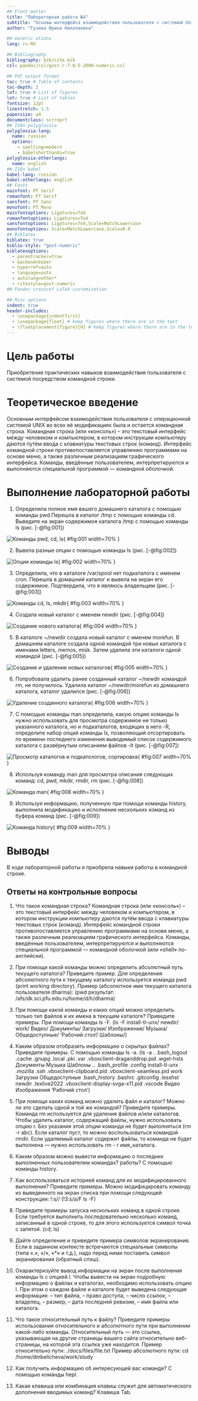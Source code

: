 ```yaml
---
## Front matter
title: "Лабораторная работа №4"
subtitle: "Основы интерфейса взаимодействия пользователя с системой Unix на уровне командной строки"
author: "Гузева Ирина Николаевна"

## Generic otions
lang: ru-RU

## Bibliography
bibliography: bib/cite.bib
csl: pandoc/csl/gost-r-7-0-5-2008-numeric.csl

## Pdf output format
toc: true # Table of contents
toc-depth: 2
lof: true # List of figures
lot: true # List of tables
fontsize: 12pt
linestretch: 1.5
papersize: a4
documentclass: scrreprt
## I18n polyglossia
polyglossia-lang:
  name: russian
  options:
	- spelling=modern
	- babelshorthands=true
polyglossia-otherlangs:
  name: english
## I18n babel
babel-lang: russian
babel-otherlangs: english
## Fonts
mainfont: PT Serif
romanfont: PT Serif
sansfont: PT Sans
monofont: PT Mono
mainfontoptions: Ligatures=TeX
romanfontoptions: Ligatures=TeX
sansfontoptions: Ligatures=TeX,Scale=MatchLowercase
monofontoptions: Scale=MatchLowercase,Scale=0.9
## Biblatex
biblatex: true
biblio-style: "gost-numeric"
biblatexoptions:
  - parentracker=true
  - backend=biber
  - hyperref=auto
  - language=auto
  - autolang=other*
  - citestyle=gost-numeric
## Pandoc-crossref LaTeX customization

## Misc options
indent: true
header-includes:
  - \usepackage{indentfirst}
  - \usepackage{float} # keep figures where there are in the text
  - \floatplacement{figure}{H} # keep figures where there are in the text
---
```


# Цель работы

Приобретение практических навыков взаимодействия пользователя с системой посредством командной строки.

# Теоретическое введение

Основным интерфейсом взаимодействия пользователя с операционной системой UNIX во всех её модификациях была и остается командная строка. Командная строка (или «консоль») – это текстовый интерфейс между человеком и компьютером, в котором инструкции компьютеру даются путём ввода с клавиатуры текстовых строк (команд). Интерфейс командной строки противопоставляется управлению программами на основе меню, а также различным реализациям графического интерфейса. Команды, введённые пользователем, интерпретируются и выполняются специальной программой — командной оболочкой.

# Выполнение лабораторной работы

1) Определила полное имя вашего домашнего каталога с помощью команды pwd.Перешла в каталог /tmp с помощью команды cd. Выведите на экран содержимое каталога /tmp с помощью команды ls (рис. [-@fig:001])

![Команды pwd, cd, ls](image/1.png){ #fig:001 width=70% }

2) Вывела разные опции с помощью команды ls (рис. [-@fig:002])

![Опции команды ls](image/2.png){ #fig:002 width=70% }

3) Определила, что в каталоге /var/spool нет подкаталога с именем cron. Перешла в домашний каталог и вывела на экран его содержимое. Подтвердила, что я являюсь владельцем (рис. [-@fig:003])

![Команды cd, ls, mkdir](image/3.png){ #fig:003 width=70% }

4) Создала новый каталог с именем newdir (рис. [-@fig:004])

![Cоздание нового каталога](image/4.png){ #fig:004 width=70% }

5) В каталоге ~/newdir создала новый каталог с именем morefun. В домашнем каталоге создала одной командой три новых каталога с именами
letters, memos, misk. Затем удалила эти каталоги одной командой (рис. [-@fig:005])

![Создание и удаление новых каталогов](image/5.png){ #fig:005 width=70% }

6) Попробовала удалить ранее созданный каталог ~/newdir командой rm, не получилось. Удалила каталог ~/newdir/morefun из домашнего каталога, каталог удалился (рис. [-@fig:006])

![Удалeние созданного каталога](image/6.png){ #fig:006 width=70% }

7) С помощью команды man определила, какую опцию команды ls нужно использовать для просмотра содержимое не только указанного каталога, но и подкаталогов,
входящих в него -R, определите набор опций команды ls, позволяющий отсортировать по времени последнего изменения выводимый список содержимого каталога
с развёрнутым описанием файлов -lt (рис. [-@fig:007])

![Просмотр каталогов и подкатологов, сортировка](image/7.png){ #fig:007 width=70% }

8) Используя команду man для просмотра описания следующих команд: cd, pwd, mkdir,
rmdir, rm (рис. [-@fig:008])

![Команда man](image/8.png){ #fig:008 width=70% }

9) Используя информацию, полученную при помощи команды history, выполнила модификацию и исполнение нескольких команд из буфера команд (рис. [-@fig:009])

![Команда history](image/9.png){ #fig:009 width=70% }



# Выводы
В ходе лабораторной работы я приобрела навыки работы в командной строке.


## Ответы на контрольные вопросы

1.	Что такое командная строка? Командная строка (или «консоль») – это текстовый интерфейс между человеком и компьютером, в котором инструкции компьютеру даются путём ввода с клавиатуры текстовых строк (команд). Интерфейс командной строки противопоставляется управлению программами на основе меню, а также различным реализациям графического интерфейса. Команды, введённые пользователем, интерпретируются и выполняются специальной программой — командной оболочкой (или «shell» по-английски).

2.	При помощи какой команды можно определить абсолютный путь текущего каталога? Приведите пример. Для определения абсолютного пути к текущему каталогу используется команда pwd (print working directory). Пример (абсолютное имя текущего каталога пользователя dharma): (pwd результат: /afs/dk.sci.pfu.edu.ru/home/d/h/dharma)

3.	При помощи какой команды и каких опций можно определить только тип файлов и их имена в текущем каталоге? Приведите примеры. При помощи команды ls -F. (ls -F install-tl-unx/ newdir/ work/ Видео/ Документы/ Загрузки/ Изображения/ Музыка/ Общедоступные/ ‘Рабочий стол’/ Шаблоны/)

4.	Каким образом отобразить информацию о скрытых файлах? Приведите примеры. С помощью команды ls -a. (ls -a . .bash_logout .cache .gnupg .local .pki .var .vboxclient-draganddrop.pid .wget-hsts Документы Музыка Шаблоны .. .bash_profile .config install-tl-unx .mozilla .ssh .vboxclient-clipboard.pid .vboxclient-seamless.pid work Загрузки Общедоступные .bash_history .bashrc .gitconfig .lesshst newdir .texlive2022 .vboxclient-display-svga-x11.pid .vscode Видео Изображения ‘Рабочий стол’)

5.	При помощи каких команд можно удалить файл и каталог? Можно ли это сделать одной и той же командой? Приведите примеры. Команда rm используется для удаления файлов и/или каталогов. Чтобы удалить каталог, содержащий файлы, нужно использовать опцию r. Без указания этой опции команда не будет выполняться (rm -r abc). Если каталог пуст, то можно воспользоваться командой rmdir. Если удаляемый каталог содержит файлы, то команда не будет выполнена — нужно использовать rm - r имя_каталога.

6.	Каким образом можно вывести информацию о последних выполненных пользователем командах? работы? С помощью команды history.

7.	Как воспользоваться историей команд для их модифицированного выполнения? Приведите примеры. Можно модифицировать команду из выведенного на экран списка при помощи следующей конструкции: !:s// (!3:s/a/F ls -F)

8.	Приведите примеры запуска нескольких команд в одной строке. Если требуется выполнить последовательно несколько команд, записанный в одной строке, то для этого используется символ точка с запятой. (cd; ls)

9.	Дайте определение и приведите примера символов экранирования. Если в заданном контексте встречаются специальные символы (типа «.», «/», «*» и т.д.), надо перед ними поставить символ экранирования  (обратный слэш).

10.	Охарактеризуйте вывод информации на экран после выполнения команды ls с опцией
l.	Чтобы вывести на экран подробную информацию о файлах и каталогах, необходимо использовать опцию l. При этом о каждом файле и каталоге будет выведена следующая информация: – тип файла, – право доступа, – число ссылок, – владелец, – размер, – дата последней ревизии, – имя файла или каталога.

11.	Что такое относительный путь к файлу? Приведите примеры использования относительного и абсолютного пути при выполнении какой-либо команды. Относительный путь — это ссылка, указывающая на другие страницы вашего сайта относительно веб-страницы, на которой эта ссылка уже находится. Пример относительно пути: ./docs/files/file.txt Пример абсолютного пути: cd /home/dmbelicheva/work/study

12.	Как получить информацию об интересующей вас команде? С помощью команды hepl.

13.	Какая клавиша или комбинация клавиш служит для автоматического дополнения вводимых команд? Клавиша Tab.



